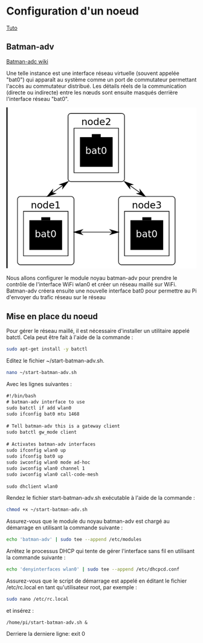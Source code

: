 # Configuration d'un noeud 
[Tuto](https://github.com/binnes/WiFiMeshRaspberryPi/blob/master/part1/PIMESH.md#setup-batman-adv)

## Batman-adv
[Batman-adc wiki](https://www.open-mesh.org/projects/open-mesh/wiki)

Une telle instance est une interface réseau virtuelle (souvent appelée "bat0") qui apparaît au système comme un port de commutateur permettant l'accès au commutateur distribué. Les détails réels de la communication (directe ou indirecte) entre les nœuds sont ensuite masqués derrière l'interface réseau "bat0".

![Image](Images/bat0.png)

Nous allons configurer le module noyau batman-adv pour prendre le contrôle de l'interface WiFi wlan0 et créer un réseau maillé sur WiFi. Batman-adv créera ensuite une nouvelle interface bat0 pour permettre au Pi d'envoyer du trafic réseau sur le réseau 

## Mise en place du noeud

Pour gérer le réseau maillé, il est nécessaire d'installer un utilitaire appelé batctl. Cela peut être fait à l'aide de la commande :
```bash
sudo apt-get install -y batctl
```
Editez le fichier ~/start-batman-adv.sh.
```bash
nano ~/start-batman-adv.sh
```
Avec les lignes suivantes : 
```
#!/bin/bash
# batman-adv interface to use
sudo batctl if add wlan0
sudo ifconfig bat0 mtu 1468

# Tell batman-adv this is a gateway client
sudo batctl gw_mode client 

# Activates batman-adv interfaces
sudo ifconfig wlan0 up
sudo ifconfig bat0 up
sudo iwconfig wlan0 mode ad-hoc
sudo iwconfig wlan0 channel 1
sudo iwconfig wlan0 call-code-mesh

sudo dhclient wlan0 
```

Rendez le fichier start-batman-adv.sh exécutable à l'aide de la commande :
```bash
chmod +x ~/start-batman-adv.sh
```

Assurez-vous que le module du noyau batman-adv est chargé au démarrage en utilisant la commande suivante :
```bash
echo 'batman-adv' | sudo tee --append /etc/modules
```

Arrêtez le processus DHCP qui tente de gérer l'interface sans fil en utilisant la commande suivante :
```bash
echo 'denyinterfaces wlan0' | sudo tee --append /etc/dhcpcd.conf
```

Assurez-vous que le script de démarrage est appelé en éditant le fichier /etc/rc.local en tant qu'utilisateur root, par exemple :
```bash
sudo nano /etc/rc.local
```
et insérez : 

    /home/pi/start-batman-adv.sh &

Derriere la derniere ligne: exit 0